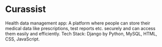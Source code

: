 # Curassist
Health data management app:
 A platform where people can store their medical data like prescriptions, test reports etc. securely and can access them easily and efficiently.
 Tech Stack: Django by Python, MySQL, HTML, CSS, JavaScript.

